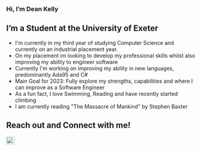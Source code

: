 ### Hi, I’m Dean Kelly 

## I’m a Student at the University of Exeter
   - I'm currently in my third year of studying Computer Science and currently on an industrial placement year.
   - On my placement im looking to develop my professional skills whilst also improving my ability to engineer software
   - Currently I'm working on improving my ability in new languages, predominantly Ada95 and C# 
   - Main Goal for 2023: Fully explore my strengths, capabilities and where I can improve as a Software Engineer
   - As a fun fact, I love Swimming, Reading and have recently started climbing
   - I am currently reading "The Massacre of Mankind" by Stephen Baxter
   
## Reach out and Connect with me!
[<img align="left" alt="keandelly | LinkedIn" width="22px" src="https://cdn.jsdelivr.net/npm/simple-icons@v3/icons/linkedin.svg" />][linkedin]

[website]: https://deankelly.net
[twitter]: https://twitter.com/KeanDelly
[linkedin]: https://www.linkedin.com/in/dean-kelly-09ab98222/

<!---
KeanDelly/KeanDelly is a ✨ special ✨ repository because its `README.md` (this file) appears on your GitHub profile.
You can click the Preview link to take a look at your changes.
--->
